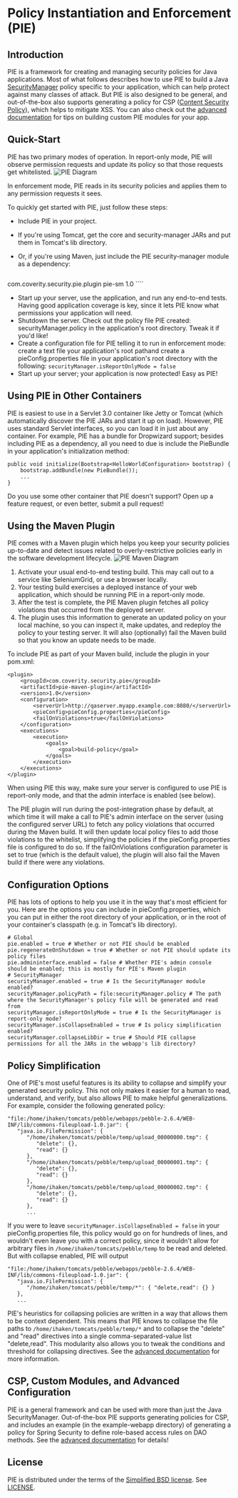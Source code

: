 Policy Instantiation and Enforcement (PIE)
==========================================

Introduction
------------

PIE is a framework for creating and managing security policies for Java applications. Most of what follows describes how to use PIE to build a Java [SecurityManager](http://docs.oracle.com/javase/7/docs/api/java/lang/SecurityManager.html) policy specific to your application, which can help protect against many classes of attack. But PIE is also designed to be general, and out-of-the-box also supports generating a policy for CSP ([Content Security Policy](http://www.w3.org/TR/CSP/)), which helps to mitigate XSS. You can also check out the [advanced documentation](docs/ADVANCED.md) for tips on building custom PIE modules for your app.

Quick-Start
-----------

PIE has two primary modes of operation. In report-only mode, PIE will observe permission requests and update its policy so that those requests get whitelisted.
![PIE Diagram](docs/pie-diagram.png)

In enforcement mode, PIE reads in its security policies and applies them to any permission requests it sees.

To quickly get started with PIE, just follow these steps:
* Include PIE in your project.
 * If you're using Tomcat, get the core and security-manager JARs and put them in Tomcat's lib directory.
 * Or, if you're using Maven, just include the PIE security-manager module as a dependency:

   ````
<dependency>
    <groupId>com.coverity.security.pie.plugin</groupId>
    <artifactId>pie-sm</artifactId>
    <version>1.0</version>
</dependency>
   ````

* Start up your server, use the application, and run any end-to-end tests. Having good application coverage is key, since it lets PIE know what permissions your application will need.
* Shutdown the server. Check out the policy file PIE created: securityManager.policy in the application's root directory. Tweak it if you'd like!
* Create a configuration file for PIE telling it to run in enforcement mode: create a text file your application's root pathand create a pieConfig.properties file in your application's root directory with the following: `securityManager.isReportOnlyMode = false`
* Start up your server; your application is now protected! Easy as PIE!

Using PIE in Other Containers
-----------------------------

PIE is easiest to use in a Servlet 3.0 container like Jetty or Tomcat (which automatically discover the PIE JARs and start it up on load). However, PIE uses standard Servlet interfaces, so you can load it in just about any container. For example, PIE has a bundle for Dropwizard support; besides including PIE as a dependency, all you need to due is include the PieBundle in your application's initialization method:

    public void initialize(Bootstrap<HelloWorldConfiguration> bootstrap) {
        bootstrap.addBundle(new PieBundle());
        ...
    }
 
Do you use some other container that PIE doesn't support? Open up a feature request, or even better, submit a pull request!


Using the Maven Plugin
----------------------

PIE comes with a Maven plugin which helps you keep your security policies up-to-date and detect issues related to overly-restrictive policies early in the software development lifecycle.
![PIE Maven Diagram](docs/pie-maven-diagram.png)

1. Activate your usual end-to-end testing build. This may call out to a service like SeleniumGrid, or use a browser locally.
2. Your testing build exercises a deployed instance of your web application, which should be running PIE in a report-only mode.
3. After the test is complete, the PIE Maven plugin fetches all policy violations that occurred from the deployed server.
4. The plugin uses this information to generate an updated policy on your local machine, so you can inspect it, make updates, and redeploy the policy to your testing server. It will also (optionally) fail the Maven build so that you know an update needs to be made.

To include PIE as part of your Maven build, include the plugin in your pom.xml:

    <plugin>
        <groupId>com.coverity.security.pie</groupId>
        <artifactId>pie-maven-plugin</artifactId>
        <version>1.0</version>
        <configuration>
            <serverUrl>http://qaserver.myapp.example.com:8080/</serverUrl>
            <pieConfig>pieConfig.properties</pieConfig>
            <failOnViolations>true</failOnViolations>
        </configuration>
        <executions>
            <execution>
                <goals>
                    <goal>build-policy</goal>
                </goals>
            </execution>
        </executions>
    </plugin>

When using PIE this way, make sure your server is configured to use PIE is report-only mode, and that the admin interface is enabled (see below).

The PIE plugin will run during the post-integration phase by default, at which time it will make a call to PIE's admin interface on the server (using the configured server URL) to fetch any policy violations that occurred during the Maven build. It will then update local policy files to add those violations to the whitelist, simplifying the policies if the pieConfig.properties file is configured to do so. If the failOnViolations configuration parameter is set to true (which is the default value), the plugin will also fail the Maven build if there were any violations.

Configuration Options
---------------------

PIE has lots of options to help you use it in the way that's most efficient for you. Here are the options you can include in pieConfig.properties, which you can put in either the root directory of your application, or in the root of your container's classpath (e.g. in Tomcat's lib directory).

    # Global
    pie.enabled = true # Whether or not PIE should be enabled
    pie.regenerateOnShutdown = true # Whether or not PIE should update its policy files
    pie.admininterface.enabled = false # Whether PIE's admin console should be enabled; this is mostly for PIE's Maven plugin
    # SecurityManager
    securityManager.enabled = true # Is the SecurityManager module enabled?
    securityManager.policyPath = file:securityManager.policy # The path where the SecurityManager's policy file will be generated and read from
    securityManager.isReportOnlyMode = true # Is the SecurityManager is report-only mode?
    securityManager.isCollapseEnabled = true # Is policy simplification enabled?
    securityManager.collapseLibDir = true # Should PIE collapse permissions for all the JARs in the webapp's lib directory?

Policy Simplification
---------------------

One of PIE's most useful features is its ability to collapse and simplify your generated security policy. This not only makes it easier for a human to read, understand, and verify, but also allows PIE to make helpful generalizations. For example, consider the following generated policy:

    "file:/home/ihaken/tomcats/pebble/webapps/pebble-2.6.4/WEB-INF/lib/commons-fileupload-1.0.jar": {
       "java.io.FilePermission": {
          "/home/ihaken/tomcats/pebble/temp/upload_00000000.tmp": {
             "delete": {},
             "read": {}
          },
          "/home/ihaken/tomcats/pebble/temp/upload_00000001.tmp": {
             "delete": {},
             "read": {}
          },
          "/home/ihaken/tomcats/pebble/temp/upload_00000002.tmp": {
             "delete": {},
             "read": {}
          },
          ...
If you were to leave `securityManager.isCollapseEnabled = false` in your pieConfig.properties file, this policy would go on for hundreds of lines, and wouldn't even leave you with a correct policy, since it wouldn't allow for arbitrary files in `/home/ihaken/tomcats/pebble/temp` to be read and deleted. But with collapse enabled, PIE will output

    "file:/home/ihaken/tomcats/pebble/webapps/pebble-2.6.4/WEB-INF/lib/commons-fileupload-1.0.jar": {
       "java.io.FilePermission": {
          "/home/ihaken/tomcats/pebble/temp/*": { "delete,read": {} }
       },
       ...

PIE's heuristics for collapsing policies are written in a way that allows them to be context dependent. This means that PIE knows to collapse the file paths to `/home/ihaken/tomcats/pebble/temp/*` and to collapse the "delete" and "read" directives into a single comma-separated-value list "delete,read". This modularity also allows you to tweak the conditions and threshold for collapsing directives. See the [advanced documentation](docs/ADVANCED.md) for more information.

CSP, Custom Modules, and Advanced Configuration
-----------------------------------------------

PIE is a general framework and can be used with more than just the Java SecurityManager. Out-of-the-box PIE supports generating policies for CSP, and includes an example (in the example-webapp directory) of generating a policy for Spring Security to define role-based access rules on DAO methods. See the [advanced documentation](docs/ADVANCED.md) for details!

License
-------

PIE is distributed under the terms of the [Simplified BSD license](https://en.wikipedia.org/wiki/Simplified_BSD_License#2-clause_license_.28.22Simplified_BSD_License.22_or_.22FreeBSD_License.22.29). See [LICENSE](LICENSE).

